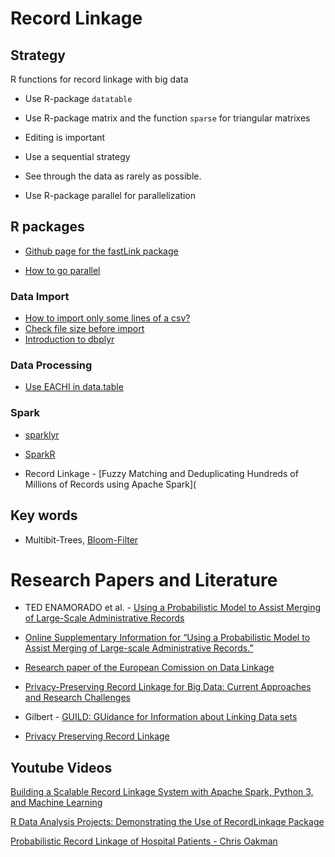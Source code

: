 # Record Linkage

## Strategy

R functions for record linkage with big data

- Use R-package `datatable`

- Use R-package matrix and the function `sparse` for triangular matrixes 

- Editing is important 

- Use a sequential strategy

- See through the data as rarely as possible.

- Use R-package parallel for parallelization

## R packages

- [Github page for the fastLink package](https://github.com/kosukeimai/fastLink)

- [How to go parallel](https://www.r-bloggers.com/2015/02/how-to-go-parallel-in-r-basics-tips/)


### Data Import

- [How to import only some lines of a csv?](https://stackoverflow.com/questions/23197243/how-to-read-only-lines-that-fulfil-a-condition-from-a-csv-into-r)
- [Check file size before import](https://stackoverflow.com/questions/30580798/how-to-check-file-size-before-opening)
- [Introduction to dbplyr](https://cran.r-project.org/web/packages/dbplyr/vignettes/dbplyr.html)

### Data Processing

- [Use EACHI in data.table](https://stackoverflow.com/questions/27004002/eachi-in-data-table/27004566#27004566)

### Spark

- [sparklyr](https://cran.r-project.org/web/packages/sparklyr/index.html)
- [SparkR](http://spark.apache.org/docs/latest/sparkr.html)

- Record Linkage - [Fuzzy Matching and Deduplicating Hundreds of Millions of Records using Apache Spark](

## Key words

- Multibit-Trees, [Bloom-Filter](https://en.wikipedia.org/wiki/Bloom_filter)

# Research Papers and Literature

- TED ENAMORADO et al. -  [Using a Probabilistic Model to Assist Merging of Large-Scale
Administrative Records](https://imai.fas.harvard.edu/research/files/linkage.pdf)
- [Online Supplementary Information for “Using a
Probabilistic Model to Assist Merging of
Large-scale Administrative Records.”](https://static.cambridge.org/content/id/urn:cambridge.org:id:article:S0003055418000783/resource/name/S0003055418000783sup001.pdf)

- [Research paper of the European Comission on Data Linkage](https://ec.europa.eu/eurostat/cros/system/files/s-dwh-m_4.2_methodology_data_linkage_v2.pdf)

- [Privacy-Preserving Record Linkage for Big Data: Current Approaches and Research Challenges](https://link.springer.com/chapter/10.1007/978-3-319-49340-4_25)

- Gilbert - [GUILD: GUidance for Information about Linking Data sets](https://harveygoldsteinweb.files.wordpress.com/2018/11/guidelines-for-information-about-record-linkage.pdf)

- [Privacy Preserving Record Linkage](https://www.scads.de/de/2-uncategorised/316-privacy-preserving-record-linkage)

## Youtube Videos

[Building a Scalable Record Linkage System with Apache Spark, Python 3, and Machine Learning](https://www.youtube.com/watch?v=iQiaZKU3n0Y&ab_channel=Databricks)

[R Data Analysis Projects: Demonstrating the Use of RecordLinkage Package](https://www.youtube.com/watch?v=Msl1Q5Yv8Ow&ab_channel=PacktVideo)

[Probabilistic Record Linkage of Hospital Patients - Chris Oakman](https://www.youtube.com/watch?v=rGKEOMUtJfE&t=570s&ab_channel=ClojureTV)


